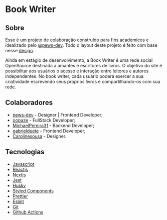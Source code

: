 # Book Writer

## Sobre

Esse é um projeto de colaboração construído para fins academicos e idealizado pelo [@pews-dev](https://www.github.com/Pews-DEV). Todo o layout deste projeto é feito com base nesse [design](https://www.figma.com/file/quOPE6B1bXUsP4SUaDVuDy/Book-Write).

Ainda em estágio de desenvolvimento, a Book Writer é uma rede social OpenSource destinada a amantes e escritores de livros. O objetivo do site é possibilitar aos usuários o acesso e interação entre leitores e autores independentes. No book writer, cada usuário poderá exercer a sua criatividade escrevendo seus próprios livros e compartilhando-os com sua rede.

## Colaboradores

- [pews-dev](https://github.com/Pews-DEV) - Designer | Frontend Developer;
- [oopaze](https://github.com/oopaze) - FullStack Developer;
- [MichaelPereira31](https://github.com/Pews-DEV) - Backend Developer;
- [gabrielduete](https://github.com/Pews-DEV) - Frontend Developer;
- [Carolinesousa](https://github.com/Carolinesousa) - Designer.

## Tecnologias

- [Javascript](https://www.w3schools.com/jsref/default.asp)
- [Reactjs](https://pt-br.reactjs.org/docs/getting-started.html)
- [Nextjs](https://nextjs.org/)
- [Jest](https://jestjs.io/)
- [Husky](https://typicode.github.io/husky/#/)
- [Styled Components](https://styled-components.com/docs)
- [Prettier](https://prettier.io/)
- [Eslint](https://eslint.org/)
- [Git](https://git-scm.com/doc)
- [Github Actions](https://docs.github.com/pt/actions)
